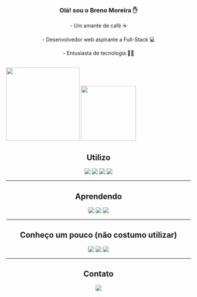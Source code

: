 <div>
  <div align="center"> <!-- Apresentação -->
    <h3> Olá! sou o Breno Moreira ✋ </h3>
      <p> - Um amante de café ☕ </p>
      <p> - Desenvolvedor web aspirante a Full-Stack 💻 </p> 
      <p> - Entusiasta de tecnologia  👨‍💻 </p> 
    <br>
  </div>

  <div> <!-- Interfaces -->
    <img height="200em" src="https://github-readme-stats.vercel.app/api?username=brenohmoreira&show_icons=true&theme=dark">
    <img height="150em" src="https://github-readme-stats.vercel.app/api/top-langs/?username=brenohmoreira&layout=compact&langs_count=16&theme=dark">  
  </div>

  <div>
    <div align="center"> <!-- Conteudo sendo utilizado e estudado -->
      <h2> Utilizo </h2>
      <img src="https://img.shields.io/badge/HTML-239120?style=for-the-badge&logo=html5&logoColor=white">
      <img src="https://img.shields.io/badge/CSS3-1572B6?style=for-the-badge&logo=css3&logoColor=white">
      <img src="https://img.shields.io/badge/JavaScript-323330?style=for-the-badge&logo=javascript&logoColor=F7DF1E">
      <img src="https://img.shields.io/badge/MySQL-00000F?style=for-the-badge&logo=mysql&logoColor=white">
    </div>
    <hr>
    <div align="center"> <!-- Conteudo a ser/sendo estudado -->
      <h2> Aprendendo </h2>
      <img src="https://img.shields.io/badge/React-20232A?style=for-the-badge&logo=react&logoColor=61DAFB">
      <img src="https://img.shields.io/badge/Node.js-43853D?style=for-the-badge&logo=node.js&logoColor=white">
      <img src="https://img.shields.io/badge/Vue.js-35495E?style=for-the-badge&logo=vue.js&logoColor=4FC08D">
    </div>
    <hr>
    <div align="center"> <!-- Linguagens extras -->
      <h2> Conheço um pouco (não costumo utilizar) </h2>
      <img src="https://img.shields.io/badge/PHP-777BB4?style=for-the-badge&logo=php&logoColor=white">
      <img src="https://img.shields.io/badge/C%23-239120?style=for-the-badge&logo=c-sharp&logoColor=white">
      <img src="https://img.shields.io/badge/Java-ED8B00?style=for-the-badge&logo=java&logoColor=white">
    </div>
    <hr>
    <div align="center"> <!-- Redes sociais --> 
      <h2> Contato </h2>
      <a href="https://www.linkedin.com/in/breno-am/"> <img src="https://img.shields.io/badge/LinkedIn-0077B5?style=for-the-badge&logo=linkedin&logoColor=white" >           </a>
    </div>
  </div>
</div>
